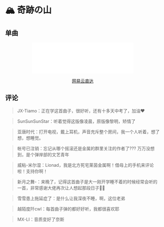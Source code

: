 # 🏔  奇跡の山

## 单曲

<div style="text-align: center;">
  <iframe frameborder="no" border="0" marginwidth="0" marginheight="0" width=330 height=100 src="//music.163.com/outchain/player?type=2&id=1323087576&auto=0"></iframe>
  <p style="text-align: center;">
    <a rel="nofollow" href="https://music.163.com/#/song?id=1323087576">网易云直达</a>
  </p>
</div>

## 评论

> JX-Tiamo：正在学这首曲子，很好听，还有十多天中考了，加油❤

> SunSunSunStar：听着觉得这版像凌晨，原版像黎明，矫情了

> 亚唐时代：打开电视，戴上耳机，声音充斥整个房间，我一个人听着，想了想，想睡觉。

> 帐号已注销：忘记从哪个摇滚还是金属的群里关注的作者了??? 万万没想到，是个弹岸部的文艺青年

> 威粘-米尔湿：Lionad，我是北方死宅莱茵金属啊！借母上的手机来评论啦！支持你啊！

> 新月之舞-：来晚了，记得这首曲子是大一刚开学睡不着的时候经常会听的一首，非常感谢大佬再次让人想起那段日子。🏻

> 雪雪患上拖延症了：是什么让我深夜不睡，啊，这位老弟

> 越陌度阡cwl：每首曲子弹的都好好听，我都很喜欢耶

> MX-LI：音质变好了奈斯